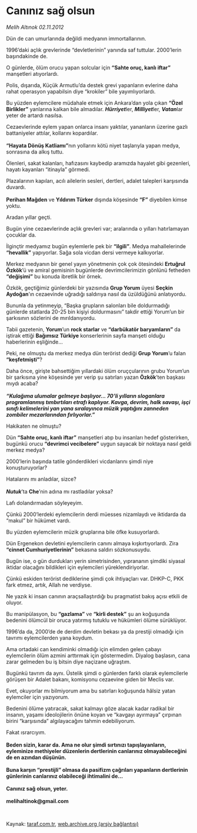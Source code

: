 # Canınız sağ olsun

*Melih Altınok 02.11.2012*

<div class="yazi"><p>Dün de can umurlarında değildi medyanın immortallarının.</p>
<p>1996’daki açlık grevlerinde “devletlerinin” yanında saf tuttular. 2000’lerin başındakinde de.</p>
<p>O günlerde, ölüm orucu yapan solcular için <b>“Sahte oruç, kanlı iftar”</b> manşetleri atıyorlardı.</p>
<p>Polis, dışarıda, Küçük Armutlu’da destek grevi yapanların evlerine daha rahat operasyon yapabilsin diye “krokiler” bile yayımlıyorlardı.</p>
<p>Bu yüzden eylemcilere müdahale etmek için Ankara’dan yola çıkan <b>“Özel Birlikler”</b> yanlarına kalkan bile almadılar. <b><i>Hürriyet</i></b>ler, <b><i>Milliyet</i></b>ler, <b><i>Vatan</i></b>lar yeter de artardı nasılsa.</p>
<p>Cezaevlerinde eylem yapan onlarca insanı yaktılar, yananların üzerine gazlı battaniyeler attılar, kollarını kopardılar.<br/><br/><b>“Hayata Dönüş Katliamı”</b>nın yollarını kötü niyet taşlarıyla yapan medya, sonrasına da alkış tuttu. </p>
<p>Ölenleri, sakat kalanları, hafızasını kaybedip aramızda hayalet gibi gezenleri, hayatı kayanları “itinayla” görmedi.</p>
<p>Plazalarının kapıları, acılı ailelerin sesleri, dertleri, adalet talepleri karşısında duvardı.<br/><br/><b>Perihan Mağden</b> ve <b>Yıldırım Türker</b> dışında köşesinde <b>“F”</b> diyebilen kimse yoktu.</p>
<p>Aradan yıllar geçti.</p>
<p>Bugün yine cezaevlerinde açlık grevleri var; aralarında o yılları hatırlamayan çocuklar da.</p>
<p>İlginçtir medyamız bugün eylemlerle pek bir <b>“ilgili”</b>. Medya mahallelerinde <b>“hevallik”</b> yapıyorlar. Sağa sola vicdan dersi vermeye kalkıyorlar.</p>
<p>Merkez medyanın bir genel yayın yönetmenin çok çok ötesindeki <b>Ertuğrul Özkök</b>’ü ve amiral gemisinin bugünlerde devrimcilerimizin gönlünü fetheden <b>“değişimi”</b> bu konuda ibretlik bir örnek.</p>
<p>Özkök, geçtiğimiz günlerdeki bir yazısında <b>Grup Yorum</b> üyesi <b>Seçkin Aydoğan</b>’ın cezaevinde uğradığı saldırıya nasıl da üzüldüğünü anlatıyordu.</p>
<p>Bununla da yetinmeyip, “Başka grupların salonları bile doldurmadığı günlerde statlarda 20-25 bin kişiyi doldurmasını” takdir ettiği Yorum’un bir şarkısının sözlerini de mırıldanıyordu.</p>
<p>Tabii gazetenin, <b>Yorum</b>’un <b>rock starlar</b> ve <b>“darbükatör baryamların”</b> da iştirak ettiği <b>Bağımsız Türkiye</b> konserlerinin sayfa manşeti olduğu haberlerinin eşliğinde...</p>
<p>Peki, ne olmuştu da merkez medya dün terörist dediği <b>Grup Yorum</b>’u falan <b>“keşfetmişti”</b>? </p>
<p>Daha önce, girişte bahsettiğim yıllardaki ölüm oruççularının grubu Yorum’un bir şarkısına yine köşesinde yer verip şu satırları yazan <b>Özkök</b>’ten başkası mıydı acaba?<br/><br/><b><i>“Kulağıma ulumalar gelmeye başlıyor... 70’li yılların sloganlara programlanmış tımbırtıları etrafı kaplıyor. Kavga, devrim, halk savaşı, işçi sınıfı kelimelerini yan yana sıralayınca müzik yaptığını zanneden zombiler mezarlarından fırlıyorlar.”</i></b></p>
<p>Hakikaten ne olmuştu?</p>
<p>Dün <b>“Sahte oruç, kanlı iftar”</b> manşetleri atıp bu insanları hedef gösterirken, bugünkü orucu <b>“devrimci vecibelere”</b> uygun sayacak bir noktaya nasıl geldi merkez medya?</p>
<p>2000’lerin başında tatile gönderdikleri vicdanlarını şimdi niye konuşturuyorlar?</p>
<p>Hatalarını mı anladılar, sizce?<br/><br/><b><i>Nutuk</i></b>’ta <b>Che</b>’nin adına mı rastladılar yoksa?</p>
<p>Lafı dolandırmadan söyleyeyim.</p>
<p>Çünkü 2000’lerdeki eylemcilerin derdi müesses nizamlaydı ve iktidarda da “makul” bir hükümet vardı.</p>
<p>Bu yüzden eylemcilerin müzik gruplarına bile öfke kusuyorlardı.</p>
<p>Dün Ergenekon devletini eylemcilerin canını almaya kışkırtıyorlardı. Zira <b>“cinnet Cumhuriyetlerinin”</b> bekasına saldırı sözkonusuydu.</p>
<p>Bugün ise, o gün durdukları yerin simetrisinden, yıprananın şimdiki siyasal iktidar olacağını bildikleri için eylemcileri yüreklendiriyorlar.</p>
<p>Çünkü eskiden terörist dediklerine şimdi çok ihtiyaçları var. DHKP-C, PKK fark etmez, artık, Allah ne verdiyse.</p>
<p>Ne yazık ki insan canının araçsallaştırdığı bu pragmatist bakış açısı etkili de oluyor.</p>
<p>Bu manipülasyon, bu <b>“gazlama”</b> ve <b>“kirli destek”</b> şu an koğuşunda bedenini ölümcül bir oruca yatırmış tutuklu ve hükümleri ölüme sürüklüyor.</p>
<p>1996’da da, 2000’de de derdim devletin bekası ya da prestiji olmadığı için tavrımı eylemcilerden yana koydum. </p>
<p>Ama ortadaki can kendiminki olmadığı için elimden gelen çabayı eylemcilerin ölüm azmini arttırmak için göstermedim. Diyalog başlasın, cana zarar gelmeden bu iş bitsin diye naçizane uğraştım. </p>
<p>Bugünkü tavrım da aynı. Üstelik şimdi o günlerden farklı olarak eylemcilerle görüşen bir Adalet bakanı, komisyonu cezaevine giden bir Meclis var.</p>
<p>Evet, okuyorlar mı bilmiyorum ama bu satırları koğuşunda hâlsiz yatan eylemciler için yazıyorum.</p>
<p>Bedenini ölüme yatıracak, sakat kalmayı göze alacak kadar radikal bir insanın, yaşamı ideolojilerin önüne koyan ve “kavgayı ayırmaya” çırpınan birini “karşısında” algılayacağını tahmin edebiliyorum.</p>
<p>Fakat ısrarcıyım.<br/><br/><b>Beden sizin, karar da. Ama ne olur şimdi sırtınızı tapışlayanların, eyleminize methiyeler düzenlerin dertlerinin canlarınız olmayabileceğini de en azından düşünün.<br/><br/></b><b>Buna karşın “prestijli” olmasa da pasifizm çağrıları yapanların dertlerinin günlerinin canlarınız olabileceği ihtimalini de...<br/><br/></b><b>Canınız sağ olsun, yeter.<br/><br/></b><b>melihaltinok@gmail.com</b></p>
<p> </p>
</div>

Kaynak: [taraf.com.tr](http://www.taraf.com.tr/melih-altinok/makale-caniniz-sag-olsun.htm), [web.archive.org (arşiv bağlantısı)](http://web.archive.org/web/20131114193250/http://www.taraf.com.tr/melih-altinok/makale-caniniz-sag-olsun.htm)
